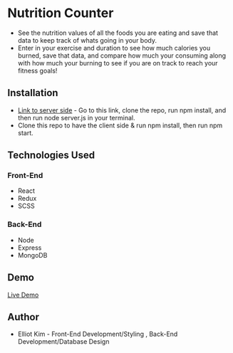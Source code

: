 # **Nutrition Counter**

- See the nutrition values of all the foods you are eating and save that data to keep track of whats going in your body.
- Enter in your exercise and duration to see how much calories you burned, save that data, and compare how much your consuming along with how much your burning to see if you are on track to reach your fitness goals!

## **Installation**

- [Link to server side](https://github.com/elliotkim916/nutrition_counter_api) - Go to this link, clone the repo, run npm install, and then run node server.js in your terminal.
- Clone this repo to have the client side & run npm install, then run npm start.

## **Technologies Used**

### Front-End

- React
- Redux
- SCSS

### Back-End

- Node
- Express
- MongoDB

## **Demo**

[Live Demo](https://dry-coast-64207.herokuapp.com/)

## Author

- Elliot Kim - Front-End Development/Styling , Back-End Development/Database Design
